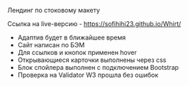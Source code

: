 Лендинг по стоковому макету 

Ссылка на live-версию - https://sofihihi23.github.io/Whirt/
- Адаптив будет в ближайшее время
- Сайт написан по БЭМ
- Для ссылков и кнопок применен hover
- Открывающиеся карточки выполнены через css
- Блок спойлера выполнен с подключением Bootstrap
- Проверка на Validator W3 прошла без ошибок
